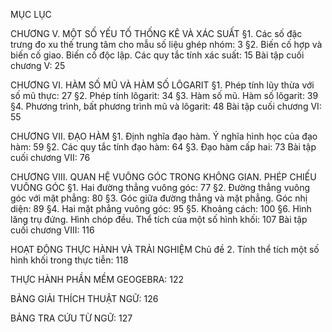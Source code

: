 MỤC LỤC

CHƯƠNG V. MỘT SỐ YẾU TỐ THỐNG KÊ VÀ XÁC SUẤT
§1. Các số đặc trưng đo xu thế trung tâm cho mẫu số liệu ghép nhóm: 3
§2. Biến cố hợp và biến cố giao. Biến cố độc lập. Các quy tắc tính xác suất: 15
Bài tập cuối chương V: 25

CHƯƠNG VI. HÀM SỐ MŨ VÀ HÀM SỐ LÔGARIT
§1. Phép tính lũy thừa với số mũ thực: 27
§2. Phép tính lôgarit: 34
§3. Hàm số mũ. Hàm số lôgarit: 39
§4. Phương trình, bất phương trình mũ và lôgarit: 48
Bài tập cuối chương VI: 55

CHƯƠNG VII. ĐẠO HÀM
§1. Định nghĩa đạo hàm. Ý nghĩa hình học của đạo hàm: 59
§2. Các quy tắc tính đạo hàm: 64
§3. Đạo hàm cấp hai: 73
Bài tập cuối chương VII: 76

CHƯƠNG VIII. QUAN HỆ VUÔNG GÓC TRONG KHÔNG GIAN. PHÉP CHIẾU VUÔNG GÓC
§1. Hai đường thẳng vuông góc: 77
§2. Đường thẳng vuông góc với mặt phẳng: 80
§3. Góc giữa đường thẳng và mặt phẳng. Góc nhị diện: 89
§4. Hai mặt phẳng vuông góc: 95
§5. Khoảng cách: 100
§6. Hình lăng trụ đứng. Hình chóp đều. Thể tích của một số hình khối: 107
Bài tập cuối chương VIII: 116

HOẠT ĐỘNG THỰC HÀNH VÀ TRẢI NGHIỆM
Chủ đề 2. Tính thể tích một số hình khối trong thực tiễn: 118

THỰC HÀNH PHẦN MỀM GEOGEBRA: 122

BẢNG GIẢI THÍCH THUẬT NGỮ: 126

BẢNG TRA CỨU TỪ NGỮ: 127